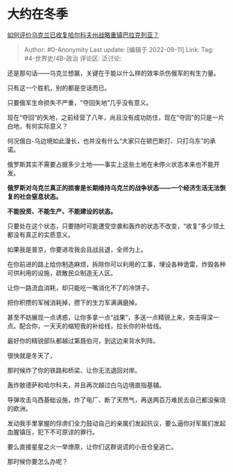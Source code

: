 # 大约在冬季
[如何评价乌克兰已收复哈尔科夫州战略重镇巴拉克列亚？](https://www.zhihu.com/question/552502050/answer/2667344550)

> Author: #0-Anonymity
> Last update: [编辑于 2022-09-11]
> Link:
> Tag: #4-世界史/4B-政治
> 评论区:
> 泛讨论:

还是那句话——乌克兰想赢，关键在于能以什么样的效率杀伤俄军的有生力量。

只有这一个胜机，别的都是空话而已。

只要俄军生命损失不严重，“夺回失地”几乎没有意义。

现在“夺回“的失地，之前经营了八年，尚且没有成功防住，现在“夺回”的只是一片白地，有何实际意义？

何况俄白-乌边境如此漫长，也并没有什么“大家只在顿巴斯打、只打乌东”的承诺。

俄罗斯其实不需要占据多少土地——事实上这些土地在未停火状态本来也不能开发。

**俄罗斯对乌克兰真正的损害是长期维持乌克兰的战争状态——一个经济生活无法恢复的社会窒息状态。**

**不能投资、不能生产、不能建设的状态。**

只要处在这个状态，只要随时可能遭受空袭和轰炸的状态不改变，“收复”多少领土都没有真正的实质意义。

如果我是普京，你要进攻我会且战且退，全师为上。

在你前进的路上给你制造麻烦，拆除你可以利用的工事，埋设各种诡雷，炸毁各种可供利用的设施，疏散民众制造无人区。

让你一路流血消耗，却只能吃一嘴消化不了的冷饼子。

把你积攒的军械消耗掉，攒下的生力军满满磨掉。

甚至不妨展现一点诱惑，让你多拿一点“战果”，多送一点精锐上来，突击得深一点。配合你，一天天的缩短我的补给线，拉长你的补给线。

最好你的精锐部队都越过第聂伯河，到这边来背水列阵。

很快就是冬天了，

那时候炸了你的铁路和桥梁、让你无法退回对岸。

轰炸敖德萨和哈尔科夫，并且再次越过白乌边境直指基辅。

导弹攻击乌西基础设施，炸了电厂、断了天然气，再送两百万难民去自己都没柴烧的欧洲。

发动我手里掌握的俘虏们全力鼓动自己的亲属们发起抗议，要么逼你对军属们发起血腥镇压，犯下不可原谅的罪行。

要么直接星星之火一举燎原，让你们这群说谎的小丑仓皇逃亡。

那时候你要怎么办呢？
